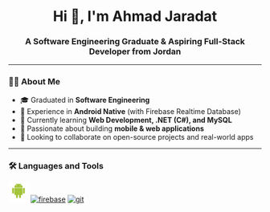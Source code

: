 <!-- <p align="center">
  Visitor count<br>
  <img src="https://profile-counter.glitch.me/ahmad-jaradat/count.svg" />
</p> -->

<h1 align="center">Hi 👋, I'm Ahmad Jaradat </h1>
<h3 align="center">A Software Engineering Graduate & Aspiring Full-Stack Developer from Jordan</h3>

---

### 👨‍💻 About Me
- 🎓 Graduated in **Software Engineering**  
- 📱 Experience in **Android Native** (with Firebase Realtime Database)  
- 🌱 Currently learning **Web Development, .NET (C#), and MySQL**  
- 🚀 Passionate about building **mobile & web applications**  
- 🤝 Looking to collaborate on open-source projects and real-world apps  

---

### 🛠️ Languages and Tools
<p align="left"> 
  <a href="https://developer.android.com" target="_blank"><img src="https://raw.githubusercontent.com/devicons/devicon/master/icons/android/android-original-wordmark.svg" alt="android" width="40" height="40"/></a> 
  <a href="https://firebase.google.com/" target="_blank"><img src="https://www.vectorlogo.zone/logos/firebase/firebase-icon.svg" alt="firebase" width="40" height="40"/></a> 
  <a href="https://git-scm.com/" target="_blank"><img src="https://www.vectorlogo.zone/logos/git-scm/git-scm-icon.svg" alt="git" width="40" height="40"/></a> 
  <a href="https://www.w3.org/html/" target="_blank"><img src="https://raw.githubusercontent.com/devicons/devicon/master/icons/html5/html5-original-wordmark.svg" alt="html5" width="_
